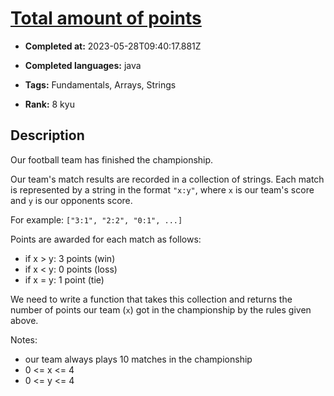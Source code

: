 # [Total amount of points](https://www.codewars.com/kata/5bb904724c47249b10000131)

- **Completed at:** 2023-05-28T09:40:17.881Z

- **Completed languages:** java

- **Tags:** Fundamentals, Arrays, Strings

- **Rank:** 8 kyu

## Description

Our football team has finished the championship.

Our team's match results are recorded in a collection of strings. Each match is represented by a string in the format `"x:y"`, where `x` is our team's score and `y` is our opponents score.

For example:
```["3:1", "2:2", "0:1", ...]```

Points are awarded for each match as follows:
- if x > y: 3 points (win)
- if x < y: 0 points (loss)
- if x = y: 1 point  (tie)

We need to write a function that takes this collection and returns the number of points our team (`x`) got in the championship by the rules given above.

Notes:
- our team always plays 10 matches in the championship
- 0 <= x <= 4
- 0 <= y <= 4
